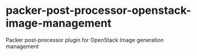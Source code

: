 # packer-post-processor-openstack-image-management
Packer post-processor plugin for OpenStack Image generation management
